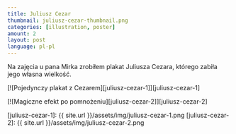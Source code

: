 ```yaml
---
title: Juliusz Cezar
thumbnail: juliusz-cezar-thumbnail.png
categories: [illustration, poster]
amount: 2
layout: post
language: pl-pl
---
```


Na zajęcia u pana Mirka zrobiłem plakat Juliusza Cezara, którego zabiła jego własna wielkość.

[![Pojedynczy plakat z Cezarem][juliusz-cezar-1]][juliusz-cezar-1]

[![Magiczne efekt po pomnożeniu][juliusz-cezar-2]][juliusz-cezar-2]

[juliusz-cezar-1]: {{ site.url }}/assets/img/juliusz-cezar-1.png
[juliusz-cezar-2]: {{ site.url }}/assets/img/juliusz-cezar-2.png